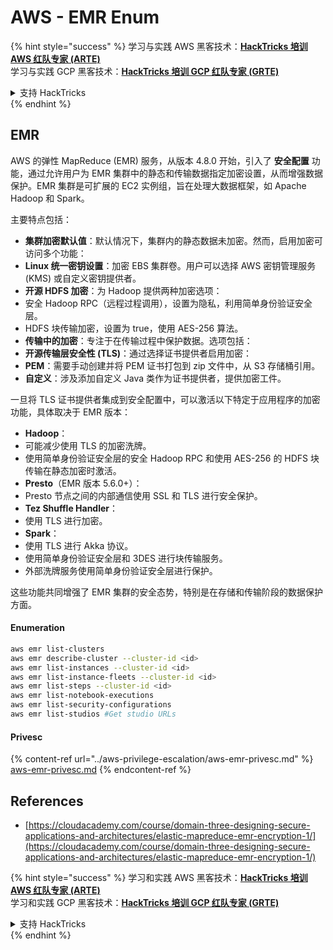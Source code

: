 # AWS - EMR Enum

{% hint style="success" %}
学习与实践 AWS 黑客技术：<img src="../../../.gitbook/assets/image (1) (1) (1) (1).png" alt="" data-size="line">[**HackTricks 培训 AWS 红队专家 (ARTE)**](https://training.hacktricks.xyz/courses/arte)<img src="../../../.gitbook/assets/image (1) (1) (1) (1).png" alt="" data-size="line">\
学习与实践 GCP 黑客技术：<img src="../../../.gitbook/assets/image (2) (1).png" alt="" data-size="line">[**HackTricks 培训 GCP 红队专家 (GRTE)**<img src="../../../.gitbook/assets/image (2) (1).png" alt="" data-size="line">](https://training.hacktricks.xyz/courses/grte)

<details>

<summary>支持 HackTricks</summary>

* 查看 [**订阅计划**](https://github.com/sponsors/carlospolop)!
* **加入** 💬 [**Discord 群组**](https://discord.gg/hRep4RUj7f) 或 [**Telegram 群组**](https://t.me/peass) 或 **关注** 我们的 **Twitter** 🐦 [**@hacktricks\_live**](https://twitter.com/hacktricks_live)**.**
* **通过向** [**HackTricks**](https://github.com/carlospolop/hacktricks) 和 [**HackTricks Cloud**](https://github.com/carlospolop/hacktricks-cloud) GitHub 仓库提交 PR 分享黑客技巧。

</details>
{% endhint %}

## EMR

AWS 的弹性 MapReduce (EMR) 服务，从版本 4.8.0 开始，引入了 **安全配置** 功能，通过允许用户为 EMR 集群中的静态和传输数据指定加密设置，从而增强数据保护。EMR 集群是可扩展的 EC2 实例组，旨在处理大数据框架，如 Apache Hadoop 和 Spark。

主要特点包括：

* **集群加密默认值**：默认情况下，集群内的静态数据未加密。然而，启用加密可访问多个功能：
* **Linux 统一密钥设置**：加密 EBS 集群卷。用户可以选择 AWS 密钥管理服务 (KMS) 或自定义密钥提供者。
* **开源 HDFS 加密**：为 Hadoop 提供两种加密选项：
* 安全 Hadoop RPC（远程过程调用），设置为隐私，利用简单身份验证安全层。
* HDFS 块传输加密，设置为 true，使用 AES-256 算法。
* **传输中的加密**：专注于在传输过程中保护数据。选项包括：
* **开源传输层安全性 (TLS)**：通过选择证书提供者启用加密：
* **PEM**：需要手动创建并将 PEM 证书打包到 zip 文件中，从 S3 存储桶引用。
* **自定义**：涉及添加自定义 Java 类作为证书提供者，提供加密工件。

一旦将 TLS 证书提供者集成到安全配置中，可以激活以下特定于应用程序的加密功能，具体取决于 EMR 版本：

* **Hadoop**：
* 可能减少使用 TLS 的加密洗牌。
* 使用简单身份验证安全层的安全 Hadoop RPC 和使用 AES-256 的 HDFS 块传输在静态加密时激活。
* **Presto**（EMR 版本 5.6.0+）：
* Presto 节点之间的内部通信使用 SSL 和 TLS 进行安全保护。
* **Tez Shuffle Handler**：
* 使用 TLS 进行加密。
* **Spark**：
* 使用 TLS 进行 Akka 协议。
* 使用简单身份验证安全层和 3DES 进行块传输服务。
* 外部洗牌服务使用简单身份验证安全层进行保护。

这些功能共同增强了 EMR 集群的安全态势，特别是在存储和传输阶段的数据保护方面。

#### Enumeration
```bash
aws emr list-clusters
aws emr describe-cluster --cluster-id <id>
aws emr list-instances --cluster-id <id>
aws emr list-instance-fleets --cluster-id <id>
aws emr list-steps --cluster-id <id>
aws emr list-notebook-executions
aws emr list-security-configurations
aws emr list-studios #Get studio URLs
```
#### Privesc

{% content-ref url="../aws-privilege-escalation/aws-emr-privesc.md" %}
[aws-emr-privesc.md](../aws-privilege-escalation/aws-emr-privesc.md)
{% endcontent-ref %}

## References

* [https://cloudacademy.com/course/domain-three-designing-secure-applications-and-architectures/elastic-mapreduce-emr-encryption-1/](https://cloudacademy.com/course/domain-three-designing-secure-applications-and-architectures/elastic-mapreduce-emr-encryption-1/)

{% hint style="success" %}
学习和实践 AWS 黑客技术：<img src="../../../.gitbook/assets/image (1) (1) (1) (1).png" alt="" data-size="line">[**HackTricks 培训 AWS 红队专家 (ARTE)**](https://training.hacktricks.xyz/courses/arte)<img src="../../../.gitbook/assets/image (1) (1) (1) (1).png" alt="" data-size="line">\
学习和实践 GCP 黑客技术：<img src="../../../.gitbook/assets/image (2) (1).png" alt="" data-size="line">[**HackTricks 培训 GCP 红队专家 (GRTE)**<img src="../../../.gitbook/assets/image (2) (1).png" alt="" data-size="line">](https://training.hacktricks.xyz/courses/grte)

<details>

<summary>支持 HackTricks</summary>

* 查看 [**订阅计划**](https://github.com/sponsors/carlospolop)!
* **加入** 💬 [**Discord 群组**](https://discord.gg/hRep4RUj7f) 或 [**telegram 群组**](https://t.me/peass) 或 **在** **Twitter** 🐦 [**@hacktricks\_live**](https://twitter.com/hacktricks_live)** 上关注我们。**
* **通过向** [**HackTricks**](https://github.com/carlospolop/hacktricks) 和 [**HackTricks Cloud**](https://github.com/carlospolop/hacktricks-cloud) github 仓库提交 PR 分享黑客技巧。

</details>
{% endhint %}
